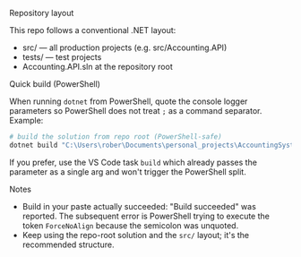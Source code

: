 Repository layout

This repo follows a conventional .NET layout:

- src/  — all production projects (e.g. src/Accounting.API)
- tests/ — test projects
- Accounting.API.sln at the repository root

Quick build (PowerShell)

When running `dotnet` from PowerShell, quote the console logger parameters so PowerShell does not treat `;` as a command separator. Example:

```powershell
# build the solution from repo root (PowerShell-safe)
dotnet build "C:\Users\rober\Documents\personal_projects\AccountingSystem\Accounting.API.sln" /property:GenerateFullPaths=true "/consoleloggerparameters:NoSummary;ForceNoAlign"
```

If you prefer, use the VS Code task `build` which already passes the parameter as a single arg and won't trigger the PowerShell split.

Notes

- Build in your paste actually succeeded: "Build succeeded" was reported. The subsequent error is PowerShell trying to execute the token `ForceNoAlign` because the semicolon was unquoted.
- Keep using the repo-root solution and the `src/` layout; it's the recommended structure.
